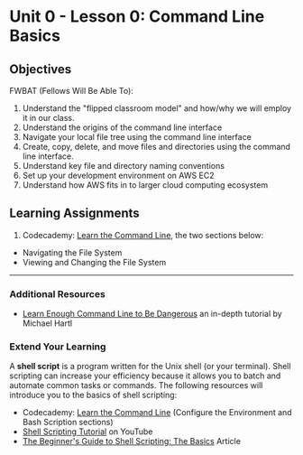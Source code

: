 # Unit 0 - Lesson 0: Command Line Basics

## Objectives
FWBAT (Fellows Will Be Able To):
1. Understand the "flipped classroom model" and how/why we will employ it in our class.
2. Understand the origins of the command line interface
3. Navigate your local file tree using the command line interface
4. Create, copy, delete, and move files and directories using the command line interface.
5. Understand key file and directory naming conventions
6. Set up your development environment on AWS EC2
7. Understand how AWS fits in to larger cloud computing ecosystem

## Learning Assignments
1. Codecademy: [Learn the Command Line](https://www.codecademy.com/learn/learn-the-command-line), the two sections below:
  * Navigating the File System
  * Viewing and Changing the File System
___

### Additional Resources
* [Learn Enough Command Line to Be Dangerous](https://www.learnenough.com/command-line-tutorial/basics) an in-depth tutorial by Michael Hartl

### Extend Your Learning
A **shell script** is a program written for the Unix shell (or your terminal). Shell scripting can increase your efficiency because it allows you to batch and automate common tasks or commands. The following resources will introduce you to the basics of shell scripting:
* Codecademy: [Learn the Command Line](https://www.codecademy.com/learn/learn-the-command-line) (Configure the Environment and Bash Scription sections)
* [Shell Scripting Tutorial](https://www.youtube.com/watch?v=hwrnmQumtPw) on YouTube
* [The Beginner's Guide to Shell Scripting: The Basics](https://www.howtogeek.com/67469/the-beginners-guide-to-shell-scripting-the-basics/) Article
